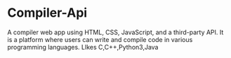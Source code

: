 # Compiler-Api
A compiler web app using HTML, CSS, JavaScript, and a third-party API. It is a platform where users can write and compile code in various programming languages. LIkes C,C++,Python3,Java

